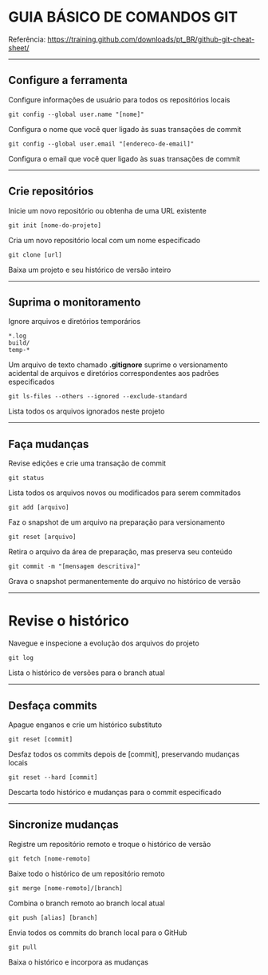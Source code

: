 # GUIA BÁSICO DE COMANDOS GIT

Referência: <https://training.github.com/downloads/pt_BR/github-git-cheat-sheet/>

---

## Configure a ferramenta
Configure informações de usuário para todos os repositórios locais

`git config --global user.name "[nome]"`

Configura o nome que você quer ligado às suas transações de commit

`git config --global user.email "[endereco-de-email]"`

Configura o email que você quer ligado às suas transações de commit

---

## Crie repositórios
Inicie um novo repositório ou obtenha de uma URL existente

`git init [nome-do-projeto]`

Cria um novo repositório local com um nome especificado

`git clone [url]`

Baixa um projeto e seu histórico de versão inteiro

---

## Suprima o monitoramento
Ignore arquivos e diretórios temporários

```
*.log
build/
temp-*
```

Um arquivo de texto chamado **.gitignore** suprime o versionamento acidental de arquivos e diretórios correspondentes aos padrões especificados

`git ls-files --others --ignored --exclude-standard`

Lista todos os arquivos ignorados neste projeto

---

## Faça mudanças
Revise edições e crie uma transação de commit

`git status`

Lista todos os arquivos novos ou modificados para serem commitados

`git add [arquivo]`

Faz o snapshot de um arquivo na preparação para versionamento

`git reset [arquivo]`

Retira o arquivo da área de preparação, mas preserva seu conteúdo

`git commit -m "[mensagem descritiva]"`

Grava o snapshot permanentemente do arquivo no histórico de versão

---

# Revise o histórico
Navegue e inspecione a evolução dos arquivos do projeto

`git log` 

Lista o histórico de versões para o branch atual

---


## Desfaça commits
Apague enganos e crie um histórico substituto

`git reset [commit]`

Desfaz todos os commits depois de [commit], preservando mudanças locais

`git reset --hard [commit]`

Descarta todo histórico e mudanças para o commit especificado

---

## Sincronize mudanças
Registre um repositório remoto e troque o histórico de versão

`git fetch [nome-remoto]`

Baixe todo o histórico de um repositório remoto

`git merge [nome-remoto]/[branch]`

Combina o branch remoto ao branch local atual

`git push [alias] [branch]`

Envia todos os commits do branch local para o GitHub

`git pull`

Baixa o histórico e incorpora as mudanças